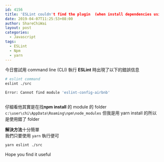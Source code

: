 ```yaml
---
id: 4156
title: 'ESLint couldn't find the plugin  (when install dependencies using yarn)'
date: 2019-04-07T11:25:53+08:00
author: ShareChiWai
layout: post
categories:
  - Javascript
tags:
  - ESLint
  - Npm
  - yarn
---
```


今日嘗試用 command line (CLI) 執行 **ESLint** 時出現了以下的錯誤信息

```bash
# eslint command
eslint ./src

Error: Cannot find module 'eslint-config-airbnb'
```

<figure class="wp-block-image">

<img src="https://i1.wp.com/blog.sharechiwai.com/wp-content/uploads/2019/04/image.png?fit=625%2C163&ssl=1" alt="" class="wp-image-4157" srcset="https://i1.wp.com/blog.sharechiwai.com/wp-content/uploads/2019/04/image.png?w=1418 1418w, https://i1.wp.com/blog.sharechiwai.com/wp-content/uploads/2019/04/image.png?resize=300%2C78 300w, https://i1.wp.com/blog.sharechiwai.com/wp-content/uploads/2019/04/image.png?resize=768%2C200 768w, https://i1.wp.com/blog.sharechiwai.com/wp-content/uploads/2019/04/image.png?resize=1024%2C267 1024w, https://i1.wp.com/blog.sharechiwai.com/wp-content/uploads/2019/04/image.png?resize=624%2C163 624w, https://i1.wp.com/blog.sharechiwai.com/wp-content/uploads/2019/04/image.png?w=1250 1250w" sizes="(max-width: 625px) 100vw, 625px" /> </figure>

仔細看他其實是在找**npm install** 的 module 的 folder  
`c:\user\chi\AppData\Roaming\npm\node_modules`
但我是用 yarn install 的所以 是使用錯了 folder

**解決方法**十分簡單  
我們只要使用 `yarn` 執行便可

```bash
yarn eslint ./src
```

Hope you find it useful
